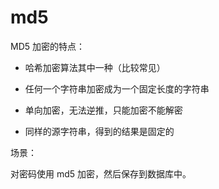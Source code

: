 # md5

MD5 加密的特点：

- 哈希加密算法其中一种（比较常见）

- 任何一个字符串加密成为一个固定长度的字符串

- 单向加密，无法逆推，只能加密不能解密

- 同样的源字符串，得到的结果是固定的

场景：

对密码使用 md5 加密，然后保存到数据库中。